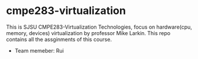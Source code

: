 # cmpe283-virtualization
This is SJSU CMPE283-Virtualization Technologies, focus on hardware(cpu, memory, devices) virtualization by professor Mike Larkin.
This repo contains all the assginments of this course.

* Team memeber: Rui
